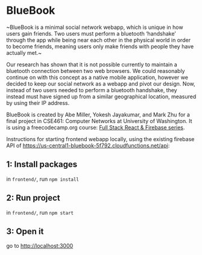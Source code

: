 # BlueBook

~BlueBook is a minimal social network webapp, which is unique in how users gain friends. Two users must perform a bluetooth ‘handshake’ through the app while being near each other in the physical world in order to become friends, meaning users only make friends with people they have actually met.~

Our research has shown that it is not possible currently to maintain a bluetooth connection between two web browsers. We could reasonably continue on with this concept as a native mobile application, however we decided to keep our social network as a webapp and pivot our design. Now, instead of two users needed to perform a bluetooth handshake, they instead must have signed up from a similar geographical location, measured by using their IP address.

BlueBook is created by Abe Miller, Yokesh Jayakumar, and Mark Zhu for a final project in CSE461: Computer Networks at University of Washington. It is using a freecodecamp.org course: [Full Stack React & Firebase series](https://www.youtube.com/watch?v=RkBfu-W7tt0&list=PLMhAeHCz8S38ryyeMiBPPUnFAiWnoPvWP).

Instructions for starting frontend webapp locally, using the existing firebase API of https://us-central1-bluebook-5f792.cloudfunctions.net/api:

## 1: Install packages

in `frontend/`, run `npm install`

## 2: Run project

in `frontend/`, run `npm start`

## 3: Open it

go to [http://localhost:3000](http://localhost:3000)
